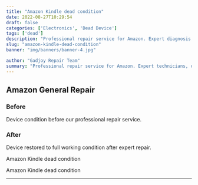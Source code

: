 ```yaml
---
title: "Amazon Kindle dead condition"
date: 2022-08-27T10:29:54
draft: false
categories: ['Electronics', 'Dead Device']
tags: ['dead']
description: "Professional repair service for Amazon. Expert diagnosis and quality repairs in Bangalore."
slug: "amazon-kindle-dead-condition"
banner: "img/banners/banner-4.jpg"

author: "Gadjoy Repair Team"
summary: "Professional repair service for Amazon. Expert technicians, quality parts, warranty included."
---
```


## Amazon General Repair

### Before

Device condition before our professional repair service.

### After

Device restored to full working condition after expert repair.

Amazon Kindle dead condition 

Amazon Kindle dead condition

---